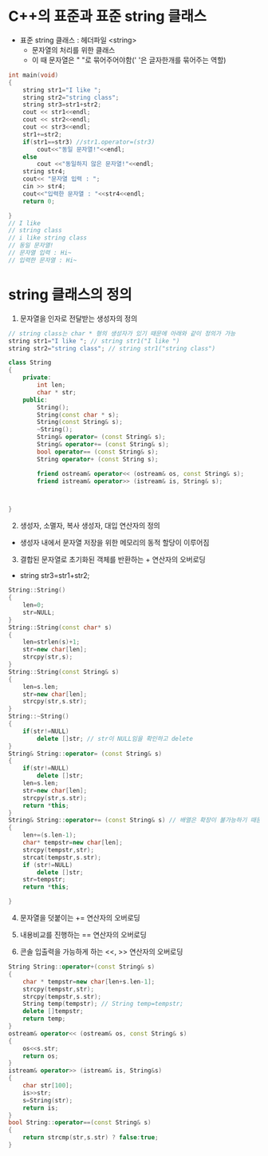 # C++의 표준과 표준 string 클래스
* 표준 string 클래스 : 헤더파일 \<string>
    * 문자열의 처리를 위한 클래스
    * 이 때 문자열은 " "로 묶어주어야함(' '은 글자한개를 묶어주는 역할)
```c++
int main(void)
{
    string str1="I like ";
    string str2="string class";
    string str3=str1+str2;
    cout << str1<<endl;
    cout << str2<<endl;
    cout << str3<<endl;
    str1+=str2;
    if(str1==str3) //str1.operator=(str3)
        cout<<"동일 문자열!"<<endl;
    else
        cout <<"동일하지 않은 문자열!"<<endl;
    string str4;
    cout<< "문자열 입력 : ";
    cin >> str4;
    cout<<"입력한 문자열 : "<<str4<<endl;
    return 0;

}
// I like
// string class
// i like string class
// 동일 문자열!
// 문자열 입력 : Hi~
// 입력한 문자열 : Hi~
```

# string 클래스의 정의
1. 문자열을 인자로 전달받는 생성자의 정의

```c++
// string class는 char * 형의 생성자가 있기 때문에 아래와 같이 정의가 가능
string str1="I like "; // string str1("I like ")
string str2="string class"; // string str1("string class")
```

```c++
class String
{
    private:
        int len;
        char * str;
    public:
        String();
        String(const char * s);
        String(const String& s);
        ~String();
        String& operator= (const String& s);
        String& operator+= (const String& s);
        bool operator== (const String& s);
        String operator+ (const String s);

        friend ostream& operator<< (ostream& os, const String& s);
        friend istream& operator>> (istream& is, String& s);



}

```

2. 생성자, 소멸자, 복사 생성자, 대입 연산자의 정의
* 생성자 내에서 문자열 저장을 위한 메모리의 동적 할당이 이루어짐

3. 결합된 문자열로 초기화된 객체를 반환하는 + 연산자의 오버로딩
* string str3=str1+str2;


```c++
String::String()
{
    len=0;
    str=NULL;
}
String::String(const char* s)
{
    len=strlen(s)+1;
    str=new char[len];
    strcpy(str,s);
}
String::String(const String& s)
{
    len=s.len;
    str=new char[len];
    strcpy(str,s.str);
}
String::~String()
{
    if(str!=NULL)
        delete []str; // str이 NULL임을 확인하고 delete
}
String& String::operator= (const String& s)
{
    if(str!=NULL)
        delete []str;
    len=s.len;
    str=new char[len];
    strcpy(str,s.str);
    return *this;
}
String& String::operator+= (const String& s) // 배열은 확장이 불가능하기 때문에 새로운 배열을 생성하고 기존 배열을 삭제
{
    len+=(s.len-1);
    char* tempstr=new char[len];
    strcpy(tempstr,str);
    strcat(tempstr,s.str);
    if (str!=NULL)
        delete []str;
    str=tempstr;
    return *this;

}
```
4. 문자열을 덧붙이는 += 연산자의 오버로딩

5. 내용비교를 진행하는 == 연산자의 오버로딩

6. 콘솔 입출력을 가능하게 하는 <<, >> 연산자의 오버로딩
```c++
String String::operator+(const String& s)
{
    char * tempstr=new char[len+s.len-1];
    strcpy(tempstr,str);
    strcpy(tempstr,s.str);
    String temp(tempstr); // String temp=tempstr;
    delete []tempstr;
    return temp;
}
ostream& operator<< (ostream& os, const String& s)
{
    os<<s.str;
    return os;
}
istream& operator>> (istream& is, String&s)
{
    char str[100];
    is>>str;
    s=String(str);
    return is;
}
bool String::operator==(const String& s)
{
    return strcmp(str,s.str) ? false:true;
}
```